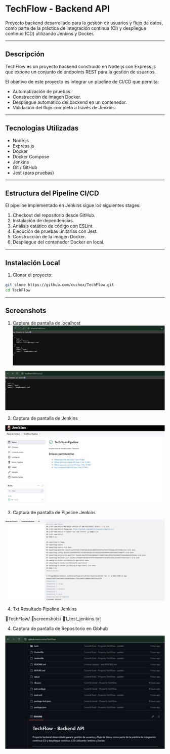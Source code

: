 # TechFlow - Backend API

Proyecto backend desarrollado para la gestión de usuarios y flujo de datos, 
como parte de la práctica de integración continua (CI) y despliegue continuo 
(CD) utilizando Jenkins y Docker.

---

## Descripción

TechFlow es un proyecto backend construido en Node.js con Express.js que expone un conjunto de endpoints REST para la gestión de usuarios.

El objetivo de este proyecto es integrar un pipeline de CI/CD que permita:

- Automatización de pruebas.
- Construcción de imagen Docker.
- Despliegue automático del backend en un contenedor.
- Validación del flujo completo a través de Jenkins.

---

## Tecnologías Utilizadas

- Node.js
- Express.js
- Docker
- Docker Compose
- Jenkins
- Git / GitHub
- Jest (para pruebas)

---

## Estructura del Pipeline CI/CD

El pipeline implementado en Jenkins sigue los siguientes stages:

1. Checkout del repositorio desde GitHub.
2. Instalación de dependencias.
3. Análisis estático de código con ESLint.
4. Ejecución de pruebas unitarias con Jest.
5. Construcción de la imagen Docker.
6. Despliegue del contenedor Docker en local.

---

## Instalación Local

1. Clonar el proyecto:
```bash
git clone https://github.com/cuchox/TechFlow.git
cd TechFlow

```
---
## Screenshots
1. Captura de pantalla de localhost
![image](https://github.com/cuchox/TechFlow/blob/main/screenshots/Screenshots_localhost.jpg)

![image](https://github.com/cuchox/TechFlow/blob/main/screenshots/Screenshots_localhost-2.jpg)

2. Captura de pantalla de Jenkins

![image](https://github.com/cuchox/TechFlow/blob/main/screenshots/Screenshots_Jenkins.jpg)

3. Captura de pantalla de Pipeline Jenkins

![image](https://github.com/cuchox/TechFlow/blob/main/screenshots/Screenshots_Pipeline_Test.jpg)

4. Txt Resultado Pipeline Jenkins

📂TechFlow/
📂screenshots/
📑1_test_jenkins.txt

4. Captura de pantalla de Repositorio en Gibhub

![image](https://github.com/cuchox/TechFlow/blob/main/screenshots/Screenshots_Repositorio%20Gibhub.jpg)

